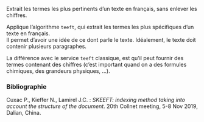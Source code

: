 Extrait les termes les plus pertinents d’un texte en français, sans enlever les chiffres.

Applique l’algorithme `teeft`, qui extrait les termes les plus spécifiques d’un texte en français.  
Il permet d’avoir une idée de ce dont parle le texte. Idéalement, le texte doit contenir plusieurs paragraphes.  

La différence avec le service `teeft` classique, est qu’il peut fournir des termes contenant des chiffres (c’est important quand on a des formules chimiques, des grandeurs physiques, …).

### Bibliographie

Cuxac P., Kieffer N., Lamirel J.C. : *SKEEFT: indexing method taking into account the structure of the document*. 20th Collnet meeting, 5-8 Nov 2019, Dalian, China.

